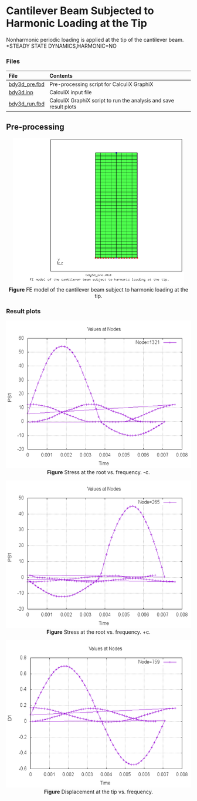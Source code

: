 # Cantilever Beam Subjected to Harmonic Loading at the Tip

Nonharmonic periodic loading is applied at the tip of the cantilever beam.
*STEADY STATE DYNAMICS,HARMONIC=NO

### Files
File| Contents|                        
:-------------| :-------------|                   
[bdy3d_pre.fbd](bdy3d_pre.fbd)| Pre-processing script for CalculiX GraphiX|
[bdy3d.inp](bdy3d.inp) | CalculiX input file|
[bdy3d_run.fbd](bdy3d_run.fbd)| CalculiX GraphiX script to run the analysis and save result plots|               


## Pre-processing
<p align="center">
    <img src="images/cantilever_beam.png" height="400">  <br />
    <b>Figure</b> FE model of the cantilever beam subject to harmonic loading at the tip.
</p>

### Result plots
<p align="center">
    <img src="images/sresmc.png" height="400">  <br />
    <b>Figure</b> Stress at the root vs. frequency. -c.
</p>

<p align="center">
    <img src="images/srespc.png" height="400">  <br />
    <b>Figure</b> Stress at the root vs. frequency. +c.
</p>

<p align="center">
    <img src="images/dres.png" height="400">  <br />
    <b>Figure</b> Displacement at the tip vs. frequency.
</p>

